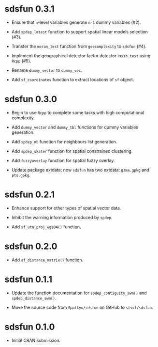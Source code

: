 # sdsfun 0.3.1

* Ensure that `n`-level variables generate `n-1` dummy variables (#2).

* Add `spdep_lmtest` function to support spatial linear models selection (#3).

* Transfer the `moran_test` function from `geocomplexity` to `sdsfun` (#4).

* Implement the geographical detector factor detector in`ssh_test` using `Rcpp` (#5).

* Rename `dummy_vector` to `dummy_vec`.

* Add `sf_coordinates` function to extract locations of `sf` object.

# sdsfun 0.3.0

* Begin to use `Rcpp` to complete some tasks with high computational complexity.

* Add `dummy_vector` and `dummy_tbl` functions for dummy variables generation.

* Add `spdep_nb` function for neighbours list generation.

* Add `spdep_skater` function for spatial constrained clustering.

* Add `fuzzyoverlay` function for spatial fuzzy overlay.

* Update package extdata; now `sdsfun` has two extdata: `gzma.gpkg` and `pts.gpkg`.

# sdsfun 0.2.1

* Enhance support for other types of spatial vector data.

* Inhibit the warning information produced by `spdep`.

* Add `sf_utm_proj_wgs84()` function.

# sdsfun 0.2.0

* Add `sf_distance_matrix()` function.

# sdsfun 0.1.1

* Update the function documentation for `spdep_contiguity_swm()` and `spdep_distance_swm()`.

* Move the source code from `SpatLyu/sdsfun` on GitHub to `stscl/sdsfun`.

# sdsfun 0.1.0

* Initial CRAN submission.
